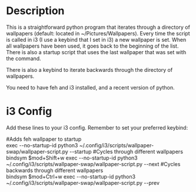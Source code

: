 # Description
This is a straightforward python program that iterates through a directory of wallpapers (default: located in ~/Pictures/Wallpapers). Every time the script is called in i3 (I use a keybind that I set in i3) a new wallpaper is set. When all wallpapers have been used, it goes back to the beginning of the list. There is also a startup script that uses the last wallpaper that was set with the command.

There is also a keybind to iterate backwards through the directory of wallpapers.

You need to have feh and i3 installed, and a recent version of python.

# i3 Config
Add these lines to your i3 config. Remember to set your preferred keybind:

\#Adds feh wallpaper to startup     
exec --no-startup-id python3 ~/.config/i3/scripts/wallpaper-swap/wallpaper-script.py --startup
\#Cycles through different wallpapers     
bindsym $mod+Shift+w exec --no-startup-id python3 ~/.config/i3/scripts/wallpaper-swap/wallpaper-script.py --next
\#Cycles backwards through different wallpapers           
bindsym $mod+Ctrl+w exec --no-startup-id python3 ~/.config/i3/scripts/wallpaper-swap/wallpaper-script.py --prev
